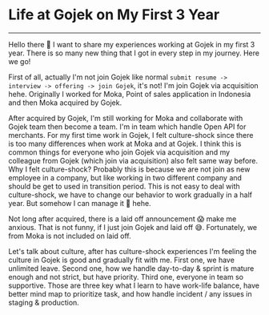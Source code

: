 # Life at Gojek on My First 3 Year
---

Hello there 👋 I want to share my experiences working at Gojek in my first 3 year. There is so many new thing that I got in every step in my journey. Here we go!

First of all, actually I'm not join Gojek like normal `submit resume -> interview -> offering -> join Gojek`, it's not! I'm join Gojek via acquisition hehe. Originally I worked for Moka, Point of sales application in Indonesia and then Moka acquired by Gojek.

After acquired by Gojek, I'm still working for Moka and collaborate with Gojek team then become a team. I'm in team which handle Open API for merchants. For my first time work in Gojek, I felt culture-shock since there is too many differences when work at Moka and at Gojek. I think this is common things for everyone who join Gojek via acquisition and my colleague from Gojek (which join via acquisition) also felt same way before. Why I felt culture-shock? Probably this is because we are not join as new employee in a company, but like working in two different company and should be get to used in transition period. This is not easy to deal with culture-shock, we have to change our behavior to work gradually in a half year. But somehow I can manage it 🤞 hehe. 

Not long after acquired, there is a laid off announcement 😱 make me anxious. That is not funny, if I just join Gojek and laid off 😅. Fortunately, we from Moka is not included on laid off.

Let's talk about culture, after has culture-shock experiences I'm feeling the culture in Gojek is good and gradually fit with me. First one, we have unlimited leave. Second one, how we handle day-to-day & sprint is mature enough and not strict, but have priority. Third one, everyone in team so supportive. Those are three key what I learn to have work-life balance, have better mind map to prioritize task, and how handle incident / any issues in staging & production.


